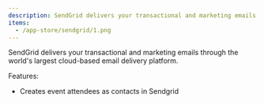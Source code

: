 ```yaml
---
description: SendGrid delivers your transactional and marketing emails through the world's largest cloud-based email delivery platform.
items:
  - /app-store/sendgrid/1.png
---
```


SendGrid delivers your transactional and marketing emails through the world's largest cloud-based email delivery platform.

Features:

- Creates event attendees as contacts in Sendgrid
